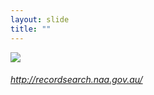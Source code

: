 ```yaml
---
layout: slide
title: ""
---
```



<section>
<a class="stretch" href="http://recordsearch.naa.gov.au/"><img class="rotate-right" src="{{ site.baseurl }}/assets/images/series-search.png"></a>
<h6 class="rotate-right"><a class="external" href="http://recordsearch.naa.gov.au/">http://recordsearch.naa.gov.au/</a></h6>
</section>